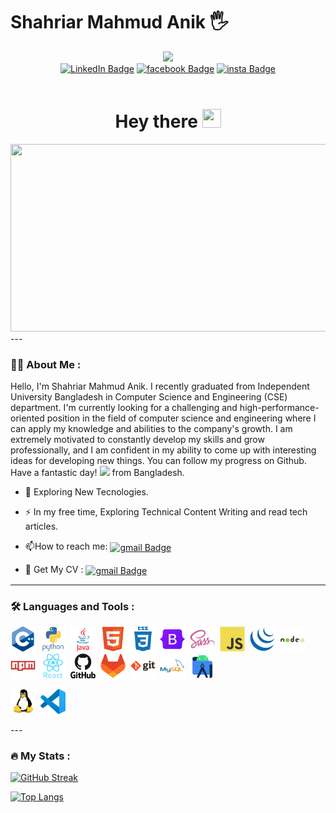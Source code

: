 <h1>Shahriar Mahmud Anik 🖐️</h1>
<div id="header" align="center">
  <img src="https://media.giphy.com/media/M9gbBd9nbDrOTu1Mqx/giphy.gif" width="100"/>
</div>

<div id="badges" align="center">
  <a href="https://www.linkedin.com/in/sm-anik/"> <img src="https://img.shields.io/badge/LinkedIn-blue?style=for-the-badge&logo=linkedin&logoColor=white" alt="LinkedIn Badge"/></a>
  <a href="https://www.facebook.com/shahriarmahmud.anik"> <img src="https://img.shields.io/badge/Facebook-blue?style=for-the-badge&logo=facebook&logoColor=white" alt="facebook Badge"/></a>
  <a href="https://www.instagram.com/shahriar_mahmud_anik/"> <img src="https://img.shields.io/badge/Instagram-red?style=for-the-badge&logo=instagram&logoColor=white" alt="insta Badge"/></a>
              
</div>
<div align="center">
<img  src="https://komarev.com/ghpvc/?username=anik904&style=flat-square&color=blue" alt=""/>
</div>

<h1  align="center">
  Hey there
  <img src="https://media.giphy.com/media/hvRJCLFzcasrR4ia7z/giphy.gif" height="30px" width="30px"/>
</h1>
<div align="center">
  <img src="https://media.giphy.com/media/dWesBcTLavkZuG35MI/giphy.gif" width="600" height="300"/>
</div>
---

### :woman_technologist: About Me :
Hello, I'm Shahriar Mahmud Anik. I recently graduated from Independent University Bangladesh in Computer Science and Engineering (CSE) department. I'm currently looking for a challenging and high-performance-oriented position in the field of computer science and engineering where I can apply my knowledge and abilities to the company's growth. I am extremely motivated to constantly develop my skills and grow professionally, and I am confident in my ability to come up with interesting ideas for developing new things. You can follow my progress on Github. Have a fantastic day! <img src="https://media.giphy.com/media/WUlplcMpOCEmTGBtBW/giphy.gif" width="30"> from Bangladesh.

- :seedling: Exploring New Tecnologies.

- :zap: In my free time, Exploring Technical Content Writing and read tech articles.

- :mailbox:How to reach me:
  <a href="mailto:shahriarmahmud904@gmail.com"> <img src="https://img.shields.io/badge/Gmail-blue?style=for-the-badge&logo=gmail&logoColor=white" height="25px" width="70" align="center" alt="gmail Badge"/></a> 
  
- :dart: Get My CV :  <a href="https://drive.google.com/drive/folders/1-HF6rx92A_JDvriS1zNw7bAEEX8kM_8V?usp=sharing"> <img src="https://img.shields.io/badge/Get CV-red?style=for-the-badge&logo=GetCV&logoColor=white" height="25px" width="70" align="center" alt="gmail Badge"/></a>

---

### :hammer_and_wrench: Languages and Tools :

<div>
 
   <img src="https://github.com/devicons/devicon/blob/master/icons/cplusplus/cplusplus-original.svg" title="C++" alt="C++" width="40" height="40"/>&nbsp;
   <img src="https://github.com/devicons/devicon/blob/master/icons/python/python-original-wordmark.svg" title="Python" alt="Python" width="40" height="40"/>&nbsp;
   <img src="https://github.com/devicons/devicon/blob/master/icons/java/java-original-wordmark.svg" title="Java" alt="Java" width="40" height="40"/>&nbsp;
  <img src="https://github.com/devicons/devicon/blob/master/icons/html5/html5-original.svg" title="HTML5" alt="HTML" width="40" height="40"/>&nbsp;
  <img src="https://github.com/devicons/devicon/blob/master/icons/css3/css3-plain-wordmark.svg"  title="CSS3" alt="CSS" width="40" height="40"/>&nbsp;
  <img src="https://github.com/devicons/devicon/blob/master/icons/bootstrap/bootstrap-original.svg" title="Bootstrap" alt="BS" width="40" height="40"/>&nbsp;
  <img src="https://github.com/devicons/devicon/blob/master/icons/sass/sass-original.svg" title="Sass" alt="Scss" width="40" height="40"/>&nbsp;
  <img src="https://github.com/devicons/devicon/blob/master/icons/javascript/javascript-original.svg" title="JavaScript" alt="JavaScript" width="40" height="40"/>&nbsp;
  <img src="https://github.com/devicons/devicon/blob/master/icons/jquery/jquery-original.svg" title="jQuery" alt="jQuery" width="40" height="40"/>&nbsp;
  <img src="https://github.com/devicons/devicon/blob/master/icons/nodejs/nodejs-original-wordmark.svg" title="NodeJS" alt="NodeJS" width="40" height="40"/>&nbsp;
  <img src="https://github.com/devicons/devicon/blob/master/icons/npm/npm-original-wordmark.svg" title="Npm" alt="npm" width="40" height="40"/>&nbsp;
  <img src="https://github.com/devicons/devicon/blob/master/icons/react/react-original-wordmark.svg" title="React" alt="React" width="40" height="40"/>&nbsp;
  <img src="https://github.com/devicons/devicon/blob/master/icons/github/github-original-wordmark.svg" title="Github" alt="Ghub " width="40" height="40"/>&nbsp;
  <img src="https://github.com/devicons/devicon/blob/master/icons/gitlab/gitlab-original.svg" title="GitLab" alt="GLab" width="40" height="40"/>&nbsp;
  <img src="https://github.com/devicons/devicon/blob/master/icons/git/git-original-wordmark.svg" title="Git" alt="Git" width="40" height="40"/>&nbsp;
  <img src="https://github.com/devicons/devicon/blob/master/icons/mysql/mysql-original-wordmark.svg" title="MySQL"  alt="MySQL" width="40" height="40"/>&nbsp;
   <img src="https://github.com/devicons/devicon/blob/master/icons/androidstudio/androidstudio-original.svg" title="Android Studio"  alt="Android Studio" width="40" height="40"/>&nbsp;

  <img src="https://github.com/devicons/devicon/blob/master/icons/linux/linux-original.svg" title="Linux"  alt="linux" width="40" height="40"/>&nbsp;
  <img src="https://github.com/devicons/devicon/blob/master/icons/vscode/vscode-original.svg" title="VS code" alt="Vs code" width="40" height="40"/>
  
</div>
---

### :fire: My Stats :
[![GitHub Streak](http://github-readme-streak-stats.herokuapp.com?user=anik904&theme=dracula)](https://git.io/streak-stats)

[![Top Langs](https://github-readme-stats.vercel.app/api/top-langs/?username=anik904&layout=compact&theme=vision-friendly-dark)](https://github.com/anuraghazra/github-readme-stats)


<!-- 
- 🔭 I’m currently working on ...
- 🌱 I’m currently learning ...
- 👯 I’m looking to collaborate on ...
- 🤔 I’m looking for help with ...
- 💬 Ask me about ...
- 📫 How to reach me: ...
- 😄 Pronouns: ...
- ⚡ Fun fact: ...
 -->

